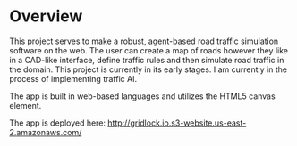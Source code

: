 # Overview

This project serves to make a robust, agent-based road traffic simulation software on the web. The user can create a map of roads however they like in a CAD-like interface, define traffic rules and then simulate road traffic in the domain. This project is currently in its early stages. I am currently in the process of implementing traffic AI.

The app is built in web-based languages and utilizes the HTML5 canvas element.

The app is deployed here: http://gridlock.io.s3-website.us-east-2.amazonaws.com/
